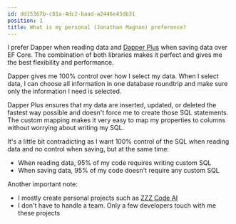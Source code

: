 ```yaml
---
id: dd15367b-c81a-4dc2-baad-a2446e43db31
position: 1
title: What is my personal (Jonathan Magnan) preference?
---
```


I prefer Dapper when reading data and [Dapper Plus](https://dapper-plus.net/) when saving data over EF Core. The combination of both libraries makes it perfect and gives me the best flexibility and performance.

Dapper gives me 100% control over how I select my data. When I select data, I can choose all information in one database roundtrip and make sure only the information I need is selected.

Dapper Plus ensures that my data are inserted, updated, or deleted the fastest way possible and doesn't force me to create those SQL statements. The custom mapping makes it very easy to map my properties to columns without worrying about writing my SQL.

It's a little bit contradicting as I want 100% control of the SQL when reading data and no control when saving, but at the same time:
- When reading data, 95% of my code requires writing custom SQL
- When saving data, 95% of my code doesn't require any custom SQL

Another important note:

- I mostly create personal projects such as [ZZZ Code AI](https://zzzcode.ai/)
- I don't have to handle a team. Only a few developers touch with me these projects